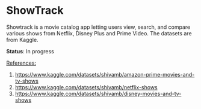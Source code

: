 # ShowTrack

Showtrack is a movie catalog app letting users view, search, and compare various shows from Netflix, Disney Plus and Prime Video. The datasets are from Kaggle.

**Status**: In progress

<ins>References<ins>:
1) https://www.kaggle.com/datasets/shivamb/amazon-prime-movies-and-tv-shows
2) https://www.kaggle.com/datasets/shivamb/netflix-shows
3) https://www.kaggle.com/datasets/shivamb/disney-movies-and-tv-shows
